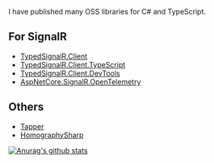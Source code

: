 I have published many OSS libraries for C# and TypeScript.

## For SignalR

- [TypedSignalR.Client](https://github.com/nenoNaninu/TypedSignalR.Client)
- [TypedSignalR.Client.TypeScript](https://github.com/nenoNaninu/TypedSignalR.Client.TypeScript)
- [TypedSignalR.Client.DevTools](https://github.com/nenoNaninu/TypedSignalR.Client.DevTools)
- [AspNetCore.SignalR.OpenTelemetry](https://github.com/nenoNaninu/AspNetCore.SignalR.OpenTelemetry)

## Others

- [Tapper](https://github.com/nenoNaninu/Tapper)
- [HomographySharp](https://github.com/nenoNaninu/HomographySharp)


[![Anurag's github stats](https://github-readme-stats.vercel.app/api?username=nenoNaninu&count_private=true&show_icons=true)](https://github.com/anuraghazra/github-readme-stats)
<!-- [![Top Langs](https://github-readme-stats.vercel.app/api/top-langs/?username=nenoNaninu)](https://github.com/anuraghazra/github-readme-stats) -->
